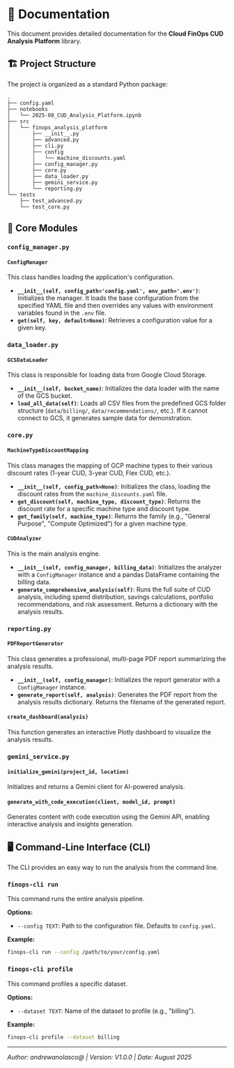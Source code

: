 # 📖 Documentation

This document provides detailed documentation for the **Cloud FinOps CUD Analysis Platform** library.

## 🏗️ Project Structure

The project is organized as a standard Python package:

```
.
├── config.yaml
├── notebooks
│   └── 2025-08_CUD_Analysis_Platform.ipynb
├── src
│   └── finops_analysis_platform
│       ├── __init__.py
│       ├── advanced.py
│       ├── cli.py
│       ├── config
│       │   └── machine_discounts.yaml
│       ├── config_manager.py
│       ├── core.py
│       ├── data_loader.py
│       ├── gemini_service.py
│       └── reporting.py
└── tests
    ├── test_advanced.py
    └── test_core.py
```

## 🧩 Core Modules

### `config_manager.py`

#### `ConfigManager`

This class handles loading the application's configuration.

- **`__init__(self, config_path='config.yaml', env_path='.env')`**: Initializes the manager. It loads the base configuration from the specified YAML file and then overrides any values with environment variables found in the `.env` file.
- **`get(self, key, default=None)`**: Retrieves a configuration value for a given key.

### `data_loader.py`

#### `GCSDataLoader`

This class is responsible for loading data from Google Cloud Storage.

- **`__init__(self, bucket_name)`**: Initializes the data loader with the name of the GCS bucket.
- **`load_all_data(self)`**: Loads all CSV files from the predefined GCS folder structure (`data/billing/`, `data/recommendations/`, etc.). If it cannot connect to GCS, it generates sample data for demonstration.

### `core.py`

#### `MachineTypeDiscountMapping`

This class manages the mapping of GCP machine types to their various discount rates (1-year CUD, 3-year CUD, Flex CUD, etc.).

- **`__init__(self, config_path=None)`**: Initializes the class, loading the discount rates from the `machine_discounts.yaml` file.
- **`get_discount(self, machine_type, discount_type)`**: Returns the discount rate for a specific machine type and discount type.
- **`get_family(self, machine_type)`**: Returns the family (e.g., "General Purpose", "Compute Optimized") for a given machine type.

#### `CUDAnalyzer`

This is the main analysis engine.

- **`__init__(self, config_manager, billing_data)`**: Initializes the analyzer with a `ConfigManager` instance and a pandas DataFrame containing the billing data.
- **`generate_comprehensive_analysis(self)`**: Runs the full suite of CUD analysis, including spend distribution, savings calculations, portfolio recommendations, and risk assessment. Returns a dictionary with the analysis results.

### `reporting.py`

#### `PDFReportGenerator`

This class generates a professional, multi-page PDF report summarizing the analysis results.

- **`__init__(self, config_manager)`**: Initializes the report generator with a `ConfigManager` instance.
- **`generate_report(self, analysis)`**: Generates the PDF report from the analysis results dictionary. Returns the filename of the generated report.

#### `create_dashboard(analysis)`

This function generates an interactive Plotly dashboard to visualize the analysis results.

### `gemini_service.py`

#### `initialize_gemini(project_id, location)`

Initializes and returns a Gemini client for AI-powered analysis.

#### `generate_with_code_execution(client, model_id, prompt)`

Generates content with code execution using the Gemini API, enabling interactive analysis and insights generation.

## 🖥️ Command-Line Interface (CLI)

The CLI provides an easy way to run the analysis from the command line.

### `finops-cli run`

This command runs the entire analysis pipeline.

**Options:**
- `--config TEXT`: Path to the configuration file. Defaults to `config.yaml`.

**Example:**
```bash
finops-cli run --config /path/to/your/config.yaml
```

### `finops-cli profile`

This command profiles a specific dataset.

**Options:**
- `--dataset TEXT`: Name of the dataset to profile (e.g., "billing").

**Example:**
```bash
finops-cli profile --dataset billing
```

---
*Author: andrewanolasco@ | Version: V1.0.0 | Date: August 2025*
